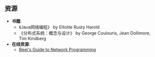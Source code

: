 ## 资源
- **书籍**:
  - 《Java网络编程》 by Elliotte Rusty Harold
  - 《分布式系统：概念与设计》 by George Coulouris, Jean Dollimore, Tim Kindberg
- **在线资源**:
  - [Beej's Guide to Network Programming](http://beej.us/guide/bgnet/)
